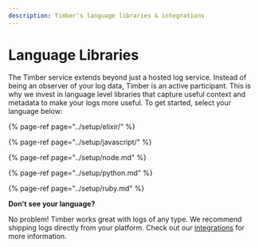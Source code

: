 ```yaml
---
description: Timber's language libraries & integrations
---
```


# Language Libraries

The Timber service extends beyond just a hosted log service. Instead of being an observer of your log data, Timber is an active participant. This is why we invest in language level libraries that capture useful context and metadata to make your logs more useful. To get started, select your language below:

{% page-ref page="../setup/elixir/" %}

{% page-ref page="../setup/javascript/" %}

{% page-ref page="../setup/node.md" %}

{% page-ref page="../setup/python.md" %}

{% page-ref page="../setup/ruby.md" %}

**Don't see your language?**

No problem! Timber works great with logs of any type. We recommend shipping logs directly from your platform. Check out our [integrations]() for more information.

